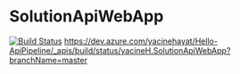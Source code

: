 # SolutionApiWebApp
[![Build Status](https://dev.azure.com/yacinehayat/Hello-ApiPipeline/_apis/build/status/yacineH.SolutionApiWebApp?branchName=master)](https://dev.azure.com/yacinehayat/Hello-ApiPipeline/_build/latest?definitionId=2&branchName=master)
https://dev.azure.com/yacinehayat/Hello-ApiPipeline/_apis/build/status/yacineH.SolutionApiWebApp?branchName=master